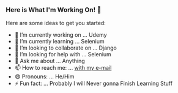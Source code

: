 ### Here is What I'm Working On! 👋

Here are some ideas to get you started:

- 🔭 I’m currently working on ... Udemy
- 🌱 I’m currently learning ... Selenium
- 👯 I’m looking to collaborate on ... Django
- 🤔 I’m looking for help with ... Selenium
- 💬 Ask me about ... Anything
- 📫 How to reach me: ... [with my e-mail](mailto:volkantasci@aol.com)
- 😄 Pronouns: ... He/Him
- ⚡ Fun fact: ... Probably I will Never gonna Finish Learning Stuff
